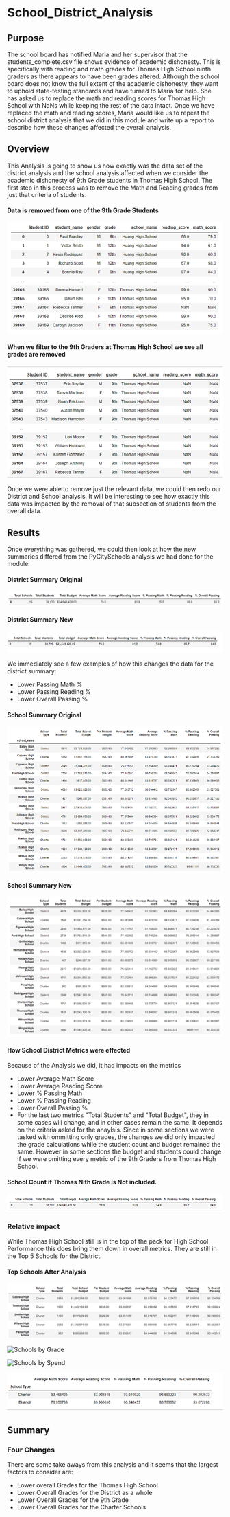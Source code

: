# School_District_Analysis
## Purpose
The school board has notified Maria and her supervisor that the students_complete.csv file shows evidence of academic dishonesty. This is specifically with reading and math grades for Thomas High School ninth graders as there appears to have been grades altered. Although the school board does not know the full extent of the academic dishonesty, they want to uphold state-testing standards and have turned to Maria for help. She has asked us to replace the math and reading scores for Thomas High School with NaNs while keeping the rest of the data intact. Once we have replaced the math and reading scores, Maria would like us to repeat the school district analysis that we did in this module and write up a report to describe how these changes affected the overall analysis.

## Overview

This Analysis is going to show us how exactly was the data set of the district analysis and the school analysis affected when we consider the academic dishonesty of 9th Grade students in Thomas High School. The first step in this process was to remove the Math and Reading grades from just that criteria of students. 
#### Data is removed from one of the 9th Grade Students

![NAN](https://github.com/Andrew-E-Walters/School_District_Analysis/blob/main/Resources/Photos/NaN_One_example.png)

#### When we filter to the 9th Graders at Thomas High School we see all grades are removed

![NAN](https://github.com/Andrew-E-Walters/School_District_Analysis/blob/main/Resources/Photos/NaN_Thomas.png)


Once we were able to remove just the relevant data, we could then redo our District and School analysis. It will be interesting to see how exactly this data was impacted by the removal of that subsection of students from the overall data. 

## Results

Once everything was gathered, we could then look at how the new summaries differed from the PyCitySchools analysis we had done for the module. 



#### District Summary Original 
![PY CITY SCHOOLS ORIGINAL](https://github.com/Andrew-E-Walters/School_District_Analysis/blob/main/Resources/Photos/PYCitySchoolsDist.png)

#### District Summary New
![SCHOOL SUMMARY AFTER REMOVAL](https://github.com/Andrew-E-Walters/School_District_Analysis/blob/main/Resources/Photos/DISTRICTwithNOninth.png)

We immediately see a few examples of how this changes the data for the district summary:
- Lower Passing Math %
- Lower Passing Reading %
- Lower Overall Passing %

####  School Summary Original
![PY CITY SCHOOLS ORIGINAL](https://github.com/Andrew-E-Walters/School_District_Analysis/blob/main/Resources/Photos/PycitySchoolSummary.png)

#### School Summary New 
![SCHOOL SUMMARY AFTER REMOVAL](https://github.com/Andrew-E-Walters/School_District_Analysis/blob/main/Resources/Photos/School_Summary_After.png)

#### How School District Metrics were effected
Because of the Analysis we did, it had impacts on the metrics
- Lower Average Math Score
- Lower Average Reading Score
- Lower % Passing Math 
- Lower % Passing Reading
- Lower Overall Passing %
- For the last two metrics "Total Students" and "Total Budget", they in some cases will change, and in other cases remain the same. It depends on the criteria asked for the anaylsis. Since in some sections we were tasked with ommitting only grades, the changes we did only impacted the grade calculations while the student count and budget remained the same. However in some sections the budget and students could change if we were omitting every metric of the 9th Graders from Thomas High School. 

#### School Count if Thomas Nith Grade is Not included.
![SCHOOL COUNT UPDATE](https://github.com/Andrew-E-Walters/School_District_Analysis/blob/main/Resources/Photos/If%20Using%20New%20School%20Count/District_Summary.png)



### Relative impact
While Thomas High School still is in the top of the pack for High School Performance this does bring them down in overall metrics. They are still in the Top 5 Schools for the District. 

#### Top Schools After Analysis
![SCHOOL SUMMARY AFTER REMOVAL](https://github.com/Andrew-E-Walters/School_District_Analysis/blob/main/Resources/Photos/TopSchoolsAfterAnalysis.png)


![Schools by Grade]()

![Schools by Spend]()

![Schools by Type](https://github.com/Andrew-E-Walters/School_District_Analysis/blob/main/Resources/Photos/Charter_updated.png)


## Summary 
### Four Changes 
There are some take aways from this analysis and it seems that the largest factors to consider are:
- Lower overall Grades for the Thomas High School 
- Lower Overall Grades for the District as a whole
- Lower Overall Grades for the 9th Grade
- Lower Overall Grades for the Charter Schools 

